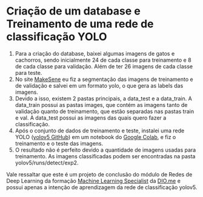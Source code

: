 # Criação de um database e Treinamento de uma rede de classificação YOLO
1. Para a criação do database, baixei algumas imagens de gatos e cachorros, sendo inicialmente 24 de cada classe para treinamento e 8 de cada classe para validação. Além de ter 26 imagens de cada classe para teste.
2. No site [MakeSene](https://www.makesense.ai/) eu fiz a segmentação das imagens de treinamento e de validação e salvei em um formato yolo, o que gera as labels das imagens.
3. Devido a isso, existem 2 pastas principais, a data_test e a data_train. A data_train possui as pastas images, que contém as imagens tanto de validação quanto de treinamento, que estão separadas nas pastas train e val. A data_test possui as imagens das quais quero fazer a classificação.
4. Após o conjunto de dados de treinamento e teste, instalei uma rede YOLO ([yolov5 GitHub](https://github.com/ultralytics/yolov5)) em um notebook do [Google Colab](https://colab.research.google.com/), e fiz o treinamento e o teste das imagens.
5. O resultado não é perfeito devido a quantidade de imagens usadas para treinamento. As imagens classificadas podem ser encontradas na pasta yolov5/runs/detect/exp2.

Vale ressaltar que este é um projeto de conclusão do módulo de Redes de Deep Learning da formação [Machine Learning Specialist](https://web.dio.me/track/formacao-machine-learning-specialist) da [DIO.me](https://web.dio.me/home) e possui apenas a intenção de aprendizagem da rede de classificação yolov5.
